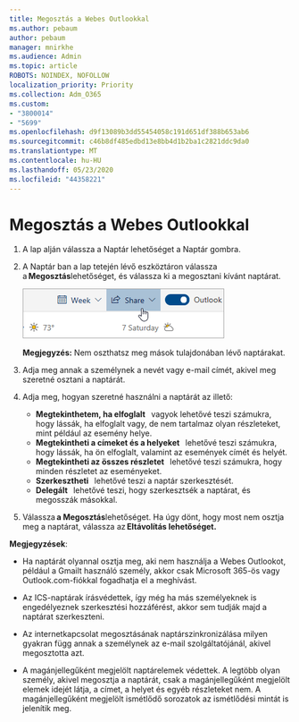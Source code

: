 ```yaml
---
title: Megosztás a Webes Outlookkal
ms.author: pebaum
author: pebaum
manager: mnirkhe
ms.audience: Admin
ms.topic: article
ROBOTS: NOINDEX, NOFOLLOW
localization_priority: Priority
ms.collection: Adm_O365
ms.custom:
- "3800014"
- "5699"
ms.openlocfilehash: d9f13089b3dd55454058c191d651df388b653ab6
ms.sourcegitcommit: c46b8df485edbd13e8bb4d1b2ba1c2821ddc9da0
ms.translationtype: MT
ms.contentlocale: hu-HU
ms.lasthandoff: 05/23/2020
ms.locfileid: "44358221"
---
```

# <a name="sharing-with-outlook-on-the-web"></a>Megosztás a Webes Outlookkal

1. A lap alján válassza a Naptár lehetőséget a Naptár gombra.

2. A Naptár ban a lap tetején lévő eszköztáron válassza a **Megosztás**lehetőséget, és válassza ki a megosztani kívánt naptárat. 

    ![Naptár megosztása](media/share-calendar.png)

    **Megjegyzés:** Nem oszthatsz meg mások tulajdonában lévő naptárakat.

3. Adja meg annak a személynek a nevét vagy e-mail címét, akivel meg szeretné osztani a naptárát.

4. Adja meg, hogyan szeretné használni a naptárát az illető: 
    - **Megtekinthetem, ha elfoglalt**   vagyok lehetővé teszi számukra, hogy lássák, ha elfoglalt vagy, de nem tartalmaz olyan részleteket, mint például az esemény helye. 
    - **Megtekintheti a címeket és a helyeket**   lehetővé teszi számukra, hogy lássák, ha ön elfoglalt, valamint az események címét és helyét. 
    - **Megtekintheti az összes részletet**   lehetővé teszi számukra, hogy minden részletet az eseményeket. 
    - **Szerkesztheti**   lehetővé teszi a naptár szerkesztését. 
    - **Delegált**   lehetővé teszi, hogy szerkesztsék a naptárat, és megosszák másokkal.

5. Válassza **a Megosztás**lehetőséget. Ha úgy dönt, hogy most nem osztja meg a naptárat, válassza az **Eltávolítás lehetőséget.** 

**Megjegyzések**:  

- Ha naptárát olyannal osztja meg, aki nem használja a Webes Outlookot, például a Gmailt használó személy, akkor csak Microsoft 365-ös vagy Outlook.com-fiókkal fogadhatja el a meghívást. 

- Az ICS-naptárak írásvédettek, így még ha más személyeknek is engedélyeznek szerkesztési hozzáférést, akkor sem tudják majd a naptárat szerkeszteni. 

- Az internetkapcsolat megosztásának naptárszinkronizálása milyen gyakran függ annak a személynek az e-mail szolgáltatójánál, akivel megosztotta azt. 

- A magánjellegűként megjelölt naptárelemek védettek. A legtöbb olyan személy, akivel megosztja a naptárát, csak a magánjellegűként megjelölt elemek idejét látja, a címet, a helyet és egyéb részleteket nem. A magánjellegűként megjelölt ismétlődő sorozatok az ismétlődési mintát is jelenítik meg.

